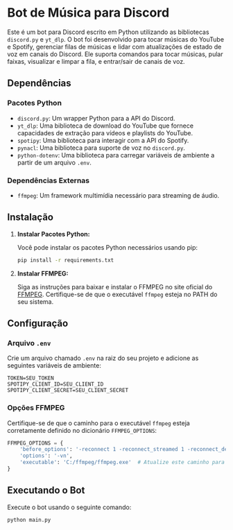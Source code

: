 # Bot de Música para Discord

Este é um bot para Discord escrito em Python utilizando as bibliotecas `discord.py` e `yt_dlp`. O bot foi desenvolvido para tocar músicas do YouTube e Spotify, gerenciar filas de músicas e lidar com atualizações de estado de voz em canais do Discord. Ele suporta comandos para tocar músicas, pular faixas, visualizar e limpar a fila, e entrar/sair de canais de voz.

## Dependências

### Pacotes Python
- `discord.py`: Um wrapper Python para a API do Discord.
- `yt_dlp`: Uma biblioteca de download do YouTube que fornece capacidades de extração para vídeos e playlists do YouTube.
- `spotipy`: Uma biblioteca para interagir com a API do Spotify.
- `pynacl`: Uma biblioteca para suporte de voz no `discord.py`.
- `python-dotenv`: Uma biblioteca para carregar variáveis de ambiente a partir de um arquivo `.env`.

### Dependências Externas
- `ffmpeg`: Um framework multimídia necessário para streaming de áudio.

## Instalação

1. **Instalar Pacotes Python:**

   Você pode instalar os pacotes Python necessários usando pip:

   ```sh
   pip install -r requirements.txt
   ```

2. **Instalar FFMPEG:**

   Siga as instruções para baixar e instalar o FFMPEG no site oficial do [FFMPEG](https://ffmpeg.org/download.html). Certifique-se de que o executável `ffmpeg` esteja no PATH do seu sistema.

## Configuração

### Arquivo `.env`

Crie um arquivo chamado `.env` na raiz do seu projeto e adicione as seguintes variáveis de ambiente:

```env
TOKEN=SEU_TOKEN
SPOTIPY_CLIENT_ID=SEU_CLIENT_ID
SPOTIPY_CLIENT_SECRET=SEU_CLIENT_SECRET
```

### Opções FFMPEG

Certifique-se de que o caminho para o executável `ffmpeg` esteja corretamente definido no dicionário `FFMPEG_OPTIONS`:

```python
FFMPEG_OPTIONS = {
    'before_options': '-reconnect 1 -reconnect_streamed 1 -reconnect_delay_max 5',
    'options': '-vn', 
    'executable': 'C:/ffmpeg/ffmpeg.exe'  # Atualize este caminho para o executável ffmpeg no seu sistema
}
```

## Executando o Bot

Execute o bot usando o seguinte comando:

```sh
python main.py
```
